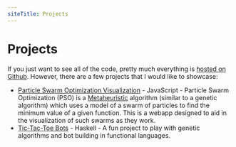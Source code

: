 ```yaml
---
siteTitle: Projects
---
```

# Projects

If you just want to see all of the code, pretty much everything is
[hosted on Github](https://github.com/brianshourd). However, there are a
few projects that I would like to showcase:

* [Particle Swarm Optimization Visualization](/pso/) - JavaScript -
  Particle Swarm Optimization (PSO) is a
[Metaheuristic](http://en.wikipedia.org/wiki/Metaheuristic) algorithm
(similar to a genetic algorithm) which uses a model of a swarm of
particles to find the minimum value of a given function. This is a
webapp designed to aid in the visualization of such swarms as they work.
* [Tic-Tac-Toe Bots](/tttbots/) - Haskell - A fun project to play with
  genetic algorithms and bot building in functional languages.


